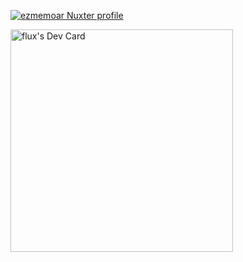 [![ezmemoar Nuxter profile](https://nuxters.nuxt.com/card/ezmemoar/og.png)](https://nuxters.nuxt.com/ezmemoar)

<a href="https://app.daily.dev/flux42"><img src="https://api.daily.dev/devcards/v2/wvp1psXwh.png?r=iwz&type=default" width="356" alt="flux's Dev Card"/></a>

